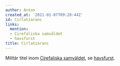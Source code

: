```yaml
---
author: Anton
created_at: '2011-01-07T09:20:44Z'
id: Cirlatzaranc
links:
  mention:
  - Cirefaliska samväldet
  - havsfurst
title: Cirlatzaranc
---
```


Militär titel inom [Cirefaliska samväldet], se [havsfurst].

  [Cirefaliska samväldet]: Cirefaliska_samväldet
  [havsfurst]: havsfurst
